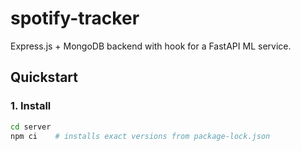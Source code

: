 # spotify-tracker
Express.js + MongoDB backend with hook for a FastAPI ML service.

## Quickstart

### 1. Install
```bash
cd server
npm ci    # installs exact versions from package-lock.json